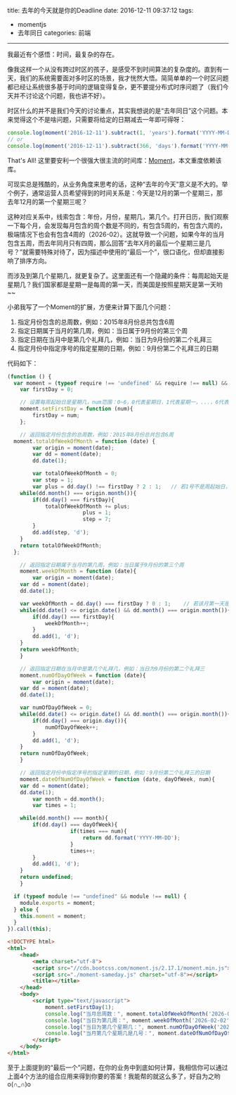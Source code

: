 title: 去年的今天就是你的Deadline
date: 2016-12-11 09:37:12
tags:
- momentjs
- 去年同日
categories: 前端
---

我最近有个感悟：时间，最复杂的存在。

像我这样一个从没有跨过时区的孩子，是感受不到时间算法的复杂度的。直到有一天，我们的系统需要面对多时区的场景，我才恍然大悟。简简单单的一个时区问题都已经让系统很多基于时间的逻辑变得复杂，更不要提分布式时序问题了（我们今天并不讨论这个问题，我也讲不好）。

时区什么的并不是我们今天的讨论重点，其实我想说的是“去年同日”这个问题。本来觉得这个不是啥问题，只需要将给定的日期减去一年即可得呀：

```javascript
console.log(moment('2016-12-11').subtract(1, 'years').format('YYYY-MM-DD'));
// or
console.log(moment('2016-12-11').subtract(366, 'days').format('YYYY-MM-DD'));
```

That's All! 这里要安利一个很强大很主流的时间库：[Moment](http://momentjs.com/)，本文重度依赖该库。

可现实总是残酷的，从业务角度来思考的话，这种“去年的今天”意义是不大的。举个例子，通常运营人员希望得到的时间关系是：今天是12月的第一个星期三，那去年12月的第一个星期三呢？

这种对应关系中，线索包含：年份，月份，星期几，第几个。打开日历，我们观察一下每个月，会发现每月包含的周个数是不同的，有包含5周的，有包含六周的，极端情况下也会有包含4周的（2026-02）。这就导致一个问题，如果今年的当月包含五周，而去年同月只有四周，那么回答“去年X月的最后一个星期三是几号？”就需要特殊对待了，因为描述中使用的“最后一个”，很口语化，但却直接影响了排序方向。

而涉及到第几个星期几，就更复杂了。这里面还有一个隐藏的条件：每周起始天是星期几？我们国家都是星期一是每周的第一天，而美国是按照星期天是第一天哟~~

小弟我写了一个Moment的扩展，方便来计算下面几个问题：

1. 指定月份包含的总周数，例如：2015年8月份总共包含6周
2. 指定日期属于当月的第几周，例如：当日属于9月份的第三个周
3. 指定日期在当月中是第几个礼拜几，例如：当日为9月份的第二个礼拜三
4. 指定月份中指定序号的指定星期的日期，例如：9月份第二个礼拜三的日期

代码如下：

```javascript
(function () {
  var moment = (typeof require !== 'undefined' && require !== null) && !require.amd ? require('moment') : this.moment;
	var firstDay = 0;

	// 设置每周起始日是星期几，num范围：0~6，0代表星期日，1代表星期一，...，6代表星期六
	moment.setFirstDay = function (num){
		firstDay = num;
	};

	// 返回指定月份包含的总周数，例如：2015年8月份总共包含6周
  moment.totalOfWeekOfMonth = function (date) {
		var origin = moment(date);
		var dd = moment(date);
		dd.date(1);

		var totalOfWeekOfMonth = 0;
		var step = 1;
		var plus = dd.day() !== firstDay ? 2 : 1;	// 若1号不是周起始日，相当于第一周，碰见第一个礼拜日时，就需要+2，之后再碰见周日只需要+1
    while(dd.month() === origin.month()){
        if(dd.day() === firstDay){
            totalOfWeekOfMonth += plus;
						plus = 1;
						step = 7;
        }
        dd.add(step, 'd');
    }
    return totalOfWeekOfMonth;
  };

	// 返回指定日期属于当月的第几周，例如：当日属于9月份的第三个周
	moment.weekOfMonth = function (date){
		var origin = moment(date);
    var dd = moment(date);
    dd.date(1);

    var weekOfMonth = dd.day() === firstDay ? 0 : 1;	// 若该月第一天是周起始日，为了避免下面循环中重复累加，初始值应该为0
    while(dd.date() <= origin.date() && dd.month() === origin.month()){
        if(dd.day() === firstDay){
            weekOfMonth++;
        }
        dd.add(1, 'd');
    }
    return weekOfMonth;
	}

	// 返回指定日期在当月中是第几个礼拜几，例如：当日为9月份的第二个礼拜三
	moment.numOfDayOfWeek = function (date){
		var origin = moment(date);
    var dd = moment(date);
    dd.date(1);

    var numOfDayOfWeek = 0;
    while(dd.date() <= origin.date() && dd.month() === origin.month()){
        if(dd.day() === origin.day()){
            numOfDayOfWeek++;
        }
        dd.add(1, 'd');
    }
    return numOfDayOfWeek;
	}

	// 返回指定月份中指定序号的指定星期的日期，例如：9月份第二个礼拜三的日期
	moment.dateOfNumOfDayOfWeek = function (date, dayOfWeek, num){
    var dd = moment(date);
    dd.date(1);
		var month = dd.month();
		var times = 1;

    while(dd.month() === month){
        if(dd.day() === dayOfWeek){
					if(times === num){
						return dd.format('YYYY-MM-DD');
					}
					times++;
        }
        dd.add(1, 'd');
    }
    return undefined;
	}

  if (typeof module !== "undefined" && module !== null) {
    module.exports = moment;
  } else {
    this.moment = moment;
  }
}).call(this);
```

```html
<!DOCTYPE html>
<html>
	<head>
		<meta charset="utf-8">
		<script src="//cdn.bootcss.com/moment.js/2.17.1/moment.min.js"></script>
		<script src="./moment-sameday.js" charset="utf-8"></script>
		<title></title>
	</head>
	<body>
		<script type="text/javascript">
			moment.setFirstDay(1);
			console.log("当月总周数：", moment.totalOfWeekOfMonth('2026-02-01'));
			console.log("当日为第几周：", moment.weekOfMonth('2026-02-02'));
			console.log("当日为第几个星期几：", moment.numOfDayOfWeek('2026-02-02'));
			console.log("当月第几个星期几是几号：", moment.dateOfNumOfDayOfWeek('2026-02', 0, 1));
		</script>
	</body>
</html>
```

至于上面提到的“最后一个”问题，在你的业务中到底如何计算，我相信你可以通过上面4个方法的组合应用来得到你要的答案！我能帮的就这么多了，好自为之哟 o(∩_∩)o
